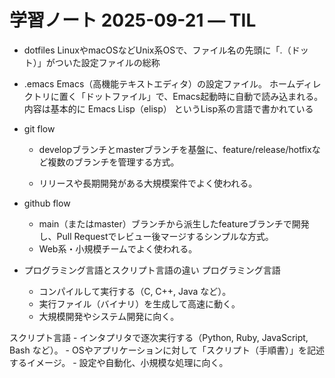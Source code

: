 # 学習ノート 2025-09-21 — TIL




- dotfiles
LinuxやmacOSなどUnix系OSで、ファイル名の先頭に「.（ドット）」がついた設定ファイルの総称


- .emacs
Emacs（高機能テキストエディタ）の設定ファイル。
ホームディレクトリに置く「ドットファイル」で、Emacs起動時に自動で読み込まれる。
内容は基本的に Emacs Lisp（elisp） というLisp系の言語で書かれている


- git flow 
    - developブランチとmasterブランチを基盤に、feature/release/hotfixなど複数のブランチを管理する方式。

    - リリースや長期開発がある大規模案件でよく使われる。

- github flow
    - main（またはmaster）ブランチから派生したfeatureブランチで開発し、Pull Requestでレビュー後マージするシンプルな方式。
    - Web系・小規模チームでよく使われる。


- プログラミング言語とスクリプト言語の違い
プログラミング言語
    - コンパイルして実行する（C, C++, Java など）。
    - 実行ファイル（バイナリ）を生成して高速に動く。
    - 大規模開発やシステム開発に向く。

スクリプト言語
    - インタプリタで逐次実行する（Python, Ruby, JavaScript, Bash など）。
    - OSやアプリケーションに対して「スクリプト（手順書）」を記述するイメージ。
    - 設定や自動化、小規模な処理に向く。
